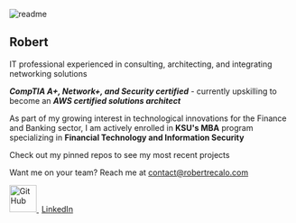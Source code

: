 ![readme](https://github.com/rrecalo/rrecalo/assets/103965989/9cab290e-d769-435d-ba47-89d048c8ebb3)

## Robert
IT professional experienced in consulting, architecting, and integrating networking solutions

**_CompTIA A+, Network+, and Security certified_** - currently upskilling to become an **_AWS certified solutions architect_**

As part of my growing interest in technological innovations for the Finance and Banking sector, I am actively enrolled in **KSU's MBA** program specializing in **Financial Technology and Information Security**

Check out my pinned repos to see my most recent projects

Want me on your team? Reach me at contact@robertrecalo.com

<a href="https://github.com/rrecalo">
    <picture>
      <source media="(prefers-color-scheme: dark)" srcset="https://cdn.simpleicons.org/github/white">
      <img alt="GitHub" title="GitHub" height="48" width="48" src="https://cdn.simpleicons.org/github">
    </picture>
</a>

<a href="https://linkedin.com/in/robertrecalo" style="padding-left:5px">
    LinkedIn
</a>
